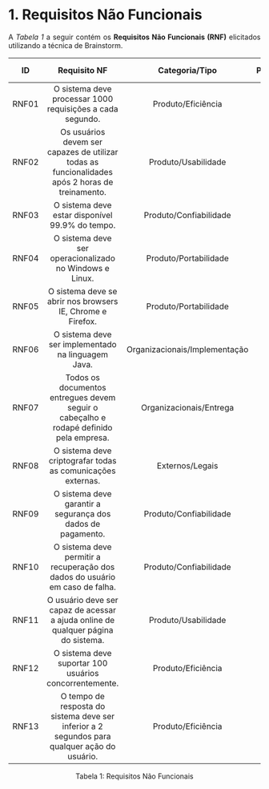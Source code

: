 # 1. Requisitos Não Funcionais

<p align="justify">A <i>Tabela 1</i> a seguir contém os <b>Requisitos Não Funcionais (RNF)</b> elicitados utilizando a técnica de Brainstorm.</p>

| ID    | Requisito NF                                                                          | Categoria/Tipo                   | Prioridade | Requisitos Relacionados |
| :---: | :-----------------------------------------------------------------------------------: | :------------------------------: | :--------: | :---------------------: |
| RNF01 | O sistema deve processar 1000 requisições a cada segundo.                             | Produto/Eficiência               | Alta       | -                       |
| RNF02 | Os usuários devem ser capazes de utilizar todas as funcionalidades após 2 horas de treinamento. | Produto/Usabilidade              | Média      | -                      |
| RNF03 | O sistema deve estar disponível 99.9% do tempo.                                       | Produto/Confiabilidade           | Alta       | -                       |
| RNF04 | O sistema deve ser operacionalizado no Windows e Linux.                               | Produto/Portabilidade            | Média      | -                       |
| RNF05 | O sistema deve se abrir nos browsers IE, Chrome e Firefox.                            | Produto/Portabilidade            | Média      | -                       |
| RNF06 | O sistema deve ser implementado na linguagem Java.                                    | Organizacionais/Implementação    | Baixa      | -                       |
| RNF07 | Todos os documentos entregues devem seguir o cabeçalho e rodapé definido pela empresa.| Organizacionais/Entrega          | Baixa      | -                       |
| RNF08 | O sistema deve criptografar todas as comunicações externas.                           | Externos/Legais                  | Alta       | -                       |
| RNF09 | O sistema deve garantir a segurança dos dados de pagamento.                           | Produto/Confiabilidade           | Alta       | -                       |
| RNF10 | O sistema deve permitir a recuperação dos dados do usuário em caso de falha.          | Produto/Confiabilidade           | Alta       | -                       |
| RNF11 | O usuário deve ser capaz de acessar a ajuda online de qualquer página do sistema.     | Produto/Usabilidade              | Média      | -                       |
| RNF12 | O sistema deve suportar 100 usuários concorrentemente.                                | Produto/Eficiência               | Alta       | -                       |
| RNF13 | O tempo de resposta do sistema deve ser inferior a 2 segundos para qualquer ação do usuário. | Produto/Eficiência               | Alta       | -                       |

<div style="text-align: center">
<p>Tabela 1: Requisitos Não Funcionais</p>
</div>
